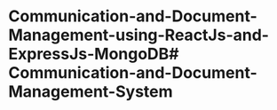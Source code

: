 # Communication-and-Document-Management-using-ReactJs-and-ExpressJs-MongoDB# Communication-and-Document-Management-System
